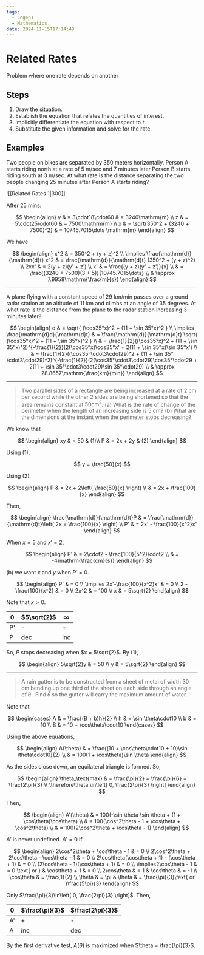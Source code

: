 ```yaml
---
tags:
  - Cegep1
  - Mathematics
date: 2024-11-15T17:14:49
---
```


# Related Rates

Problem where one rate depends on another

## Steps

1. Draw the situation.
2. Establish the equation that relates the quantities of interest.
3. Implicitly differentiate the equation with respect to $t$.
4. Substitute the given information and solve for the rate.

## Examples

Two people on bikes are separated by 350 meters horizontally. Person A starts riding north at a rate of 5 m/sec and 7 minutes later Person B starts riding south at 3 m/sec. At what rate is the distance separating the two people changing 25 minutes after Person A starts riding?

![[Related Rates 1|300]]

After 25 mins:

$$
\begin{align}
y & = 3\cdot18\cdot60 & = 3240\mathrm{m} \\
z & = 5\cdot25\cdot60 & = 7500\mathrm{m} \\
x & = \sqrt{350^2 + (3240 + 7500)^2} & = 10745.7015\dots \mathrm{m}
\end{align}
$$

We have

$$
\begin{align}
x^2 & = 350^2 + (y + z)^2 \\
\implies \frac{\mathrm{d}}{\mathrm{d}t} x^2 & = \frac{\mathrm{d}}{\mathrm{d}t} (350^2 + (y + z)^2) \\
2xx' & = 2(y + z)(y' + z') \\
x' & = \frac{(y + z)(y' + z')}{x} \\
 & = \frac{(3240 + 7500)(3 + 5)}{10745.7015\dots} \\
 & \approx 7.9958\mathrm{\frac{m}{s}}
\end{align}
$$

---

A plane flying with a constant speed of 29 km/min passes over a ground radar station at an altitude of 11 km and climbs at an angle of 35 degrees. At what rate is the distance from the plane to the radar station increasing 3 minutes later?

$$
\begin{align}
d & = \sqrt{ (\cos35°x)^2 + (11 + \sin 35°x)^2 } \\
\implies \frac{\mathrm{d}d}{\mathrm{d}t} & = \frac{\mathrm{d}}{\mathrm{d}t} \sqrt{ (\cos35°x)^2 + (11 + \sin 35°x)^2 } \\
 & = \frac{1}{2}((\cos35°x)^2 + (11 + \sin 35°x)^2)^{-\frac{1}{2}}(2(\cos35°x)\cos35°x' + 2(11 + \sin 35°x)\sin 35°x') \\
 & = \frac{1}{2}((\cos35°\cdot3\cdot29)^2 + (11 + \sin 35°\cdot3\cdot29)^2)^{-\frac{1}{2}}(2(\cos35°\cdot3\cdot29)\cos35°\cdot29 + 2(11 + \sin 35°\cdot3\cdot29)\sin 35°\cdot29) \\
 & \approx 28.8657\mathrm{\frac{km}{min}}
\end{align}
$$

---

> Two parallel sides of a rectangle are being increased at a rate of 2 cm per second while the other 2 sides are being shortened so that the area remains constant at $50\mathrm{cm^2}$.
> (a) What is the rate of change of the perimeter when the length of an increasing side is 5 cm?
> (b) What are the dimensions at the instant when the perimeter stops decreasing?

We know that

$$
\begin{align}
xy & = 50 & (1)\\
P & = 2x + 2y & (2)
\end{align}
$$

Using (1),

$$
y = \frac{50}{x}
$$

Using (2),

$$
\begin{align}
P & = 2x + 2\left( \frac{50}{x} \right) \\
 & = 2x + \frac{100}{x}
\end{align}
$$

Then,

$$
\begin{align}
\frac{\mathrm{d}}{\mathrm{d}t}P & = \frac{\mathrm{d}}{\mathrm{d}t}\left( 2x + \frac{100}{x} \right) \\
P' & = 2x' - \frac{100}{x^2}x'
\end{align}
$$

When $x = 5$ and $x'= 2$,

$$
\begin{align}
P' & = 2\cdot2 - \frac{100}{5^2}\cdot2 \\
 & = -4\mathrm{\frac{cm}{s}}
\end{align}
$$

(b) we want $x$ and $y$ when $P'= 0$.

$$
\begin{align}
P' & = 0 \\
\implies 2x'-\frac{100}{x^2}x' & = 0 \\
2 - \frac{100}{x^2} & = 0 \\
2x^2 & = 100 \\
x & = 5\sqrt{2}
\end{align}
$$

Note that $x > 0$.

| 0   | $5\sqrt{2}$ | $\infty$ |
| --- | ----------- | -------- |
| P'  | -           | +        |
| P   | dec         | inc      |

So, $P$ stops decreasing when $x = 5\sqrt{2}$.
By (1),

$$
\begin{align}
5\sqrt{2}y & = 50 \\
y & = 5\sqrt{2}
\end{align}
$$

---

> A rain gutter is to be constructed from a sheet of metal of width 30 cm bending up one third of the sheet on each side through an angle of 𝜃 . Find 𝜃 so the gutter will carry the maximum amount of water.

Note that

$$
\begin{cases}
A & = \frac{(B + b)h}{2} \\
h & = \sin \theta\cdot10 \\
b & = 10 \\
B & = 10 + \cos\theta\cdot10
\end{cases}
$$

Using the above equations,

$$
\begin{align}
A(\theta) & = \frac{(10 + \cos\theta\cdot10 + 10)\sin \theta\cdot10}{2} \\
 & = 100(1 + \cos\theta)\sin \theta
\end{align}
$$

As the sides close down, an equilateral triangle is formed.
So,

$$
\begin{align}
\theta_\text{max} & = \frac{\pi}{2} + \frac{\pi}{6} = \frac{2\pi}{3} \\
\therefore\theta \in\left[ 0, \frac{2\pi}{3} \right]
\end{align}
$$

Then,

$$
\begin{align}
A'(\theta) & = 100(-\sin \theta \sin \theta + (1 + \cos\theta)\cos\theta) \\
 & = 100(\cos^2\theta - 1 + \cos\theta + \cos^2\theta) \\
 & = 100(2\cos^2\theta + \cos\theta - 1)
\end{align}
$$

$A'$ is never undefined. $A'= 0$ if

$$
\begin{align}
2\cos^2\theta + \cos\theta - 1 & = 0 \\
2\cos^2\theta + 2\cos\theta - \cos\theta - 1 & = 0 \\
2\cos\theta(\cos\theta + 1) - (\cos\theta + 1) & = 0 \\
(2\cos\theta - 1)(\cos\theta + 1) & = 0 \\
\implies2\cos\theta - 1 & = 0 \text{ or } & \cos\theta + 1 & = 0 \\
2\cos\theta & = 1 & \cos\theta & = -1 \\
\cos\theta & = \frac{1}{2} \\
\theta & = \pi & \theta & = \frac{\pi}{3}\text{ or }\frac{5\pi}{3}
\end{align}
$$

Only $\frac{\pi}{3}\in\left[ 0, \frac{2\pi}{3} \right]$. Then,

| 0   | $\frac{\pi}{3}$ | $\frac{2\pi}{3}$ |
| --- | --------------- | ---------------- |
| A'  | +               | -                |
| A   | inc             | dec              | 

By the first derivative test, $A(\theta)$ is maximized when $\theta = \frac{\pi}{3}$.